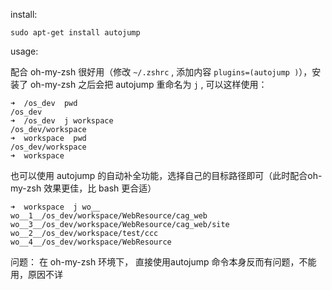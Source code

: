 
install:

```
sudo apt-get install autojump
```

usage:

配合 oh-my-zsh 很好用（修改 `~/.zshrc` , 添加内容 `plugins=(autojump )`），安装了 oh-my-zsh 之后会把 autojump 重命名为 `j` , 可以这样使用：

```
➜  /os_dev  pwd
/os_dev
➜  /os_dev  j workspace
/os_dev/workspace
➜  workspace  pwd
/os_dev/workspace
➜  workspace
```

也可以使用 autojump 的自动补全功能，选择自己的目标路径即可（此时配合oh-my-zsh 效果更佳，比 bash 更合适）

```
➜  workspace  j wo__
wo__1__/os_dev/workspace/WebResource/cag_web                              wo__3__/os_dev/workspace/WebResource/cag_web/site
wo__2__/os_dev/workspace/test/ccc                                         wo__4__/os_dev/workspace/WebResource 
```

问题：
  在 oh-my-zsh 环境下， 直接使用autojump 命令本身反而有问题，不能用，原因不详

